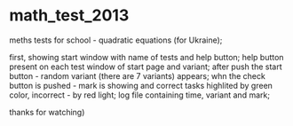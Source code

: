 math_test_2013
==============
meths tests for school - quadratic equations (for Ukraine);

first, showing start window with name of tests and help button;
help button present on each test window of start page and variant;
after push the start button - random variant (there are 7 variants) appears;
whn the check button is pushed - mark is showing and correct tasks highlited by green color, incorrect - by red light;
log file containing time, variant and mark;

thanks for watching)
